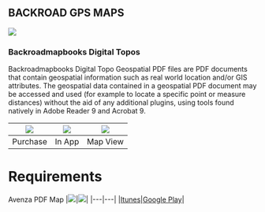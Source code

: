 ## BACKROAD GPS MAPS

![](http://www.backroadmapbooks.com/media/wysiwyg/parent-pages/Topo-Maps/2columns-titles-topo.jpg)

### Backroadmapbooks Digital Topos

Backroadmapbooks Digital Topo Geospatial PDF files are PDF documents that contain geospatial information such as real world location and/or GIS attributes.  The geospatial data contained in a geospatial PDF document may be accessed and used (for example to locate a specific point or measure distances) without the aid of any additional plugins, using tools found natively in Adobe Reader 9 and Acrobat 9.

|![](http://www.backroadmapbooks.com/media/wysiwyg/parent-pages/Topo-Maps/Avenza-Maps-Screenshots-01.png)|![](http://www.backroadmapbooks.com/media/wysiwyg/parent-pages/Topo-Maps/Avenza-Maps-Screenshots-02.png)|![](http://www.backroadmapbooks.com/media/wysiwyg/parent-pages/Topo-Maps/Avenza-Maps-Screenshots-03.png)|
|---|---|---|
|Purchase|In App|Map View|



# Requirements

Avenza PDF Map
|![](http://www.avenza.com/sites/default/files/images/download_on_the_app_store.png)|![](http://www.avenza.com/sites/default/files/images/android-app-on-google-play.png)|
|---|---|
|[Itunes](http://itunes.apple.com/ca/app/avenza-pdf-maps/id388424049?mt=8#)|[Google Play](https://play.google.com/store/apps/details?id=com.Avenza)|





